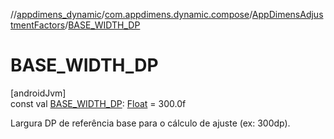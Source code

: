 //[appdimens_dynamic](../../../index.md)/[com.appdimens.dynamic.compose](../index.md)/[AppDimensAdjustmentFactors](index.md)/[BASE_WIDTH_DP](-b-a-s-e_-w-i-d-t-h_-d-p.md)

# BASE_WIDTH_DP

[androidJvm]\
const val [BASE_WIDTH_DP](-b-a-s-e_-w-i-d-t-h_-d-p.md): [Float](https://kotlinlang.org/api/core/kotlin-stdlib/kotlin/-float/index.html) = 300.0f

Largura DP de referência base para o cálculo de ajuste (ex: 300dp).